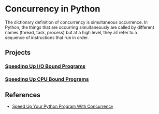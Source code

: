 # Concurrency in Python

The dictionary definition of concurrency is simultaneous occurrence. 
In Python, the things that are occurring simultaneously are called 
by different names (thread, task, process) but at a high level, they 
all refer to a sequence of instructions that run in order.

## Projects
### [Speeding Up I/O Bound Programs](./io_bound_program/README.md)
### [Speeding Up CPU Bound Programs](./cpu_bound_program/README.md)

## References

- [Speed Up Your Python Program With Concurrency](https://realpython.com/python-concurrency/)